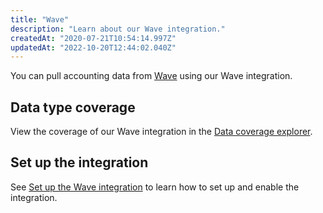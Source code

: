 ```yaml
---
title: "Wave"
description: "Learn about our Wave integration."
createdAt: "2020-07-21T10:54:14.997Z"
updatedAt: "2022-10-20T12:44:02.040Z"
---
```


You can pull accounting data from <a className="external" href="https://www.waveapps.com/" target="_blank">Wave</a> using our Wave integration.

## Data type coverage

View the coverage of our Wave integration in the <a className="external" href="https://knowledge.codat.io/supported-features/accounting?view=tab-by-integration&integrationKey=pbtz" target="_blank">Data coverage explorer</a>.

## Set up the integration

See [Set up the Wave integration](/integrations/accounting/wave-setup) to learn how to set up and enable the integration.

